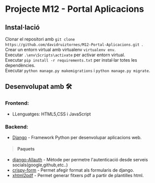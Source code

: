 # Projecte M12 - Portal Aplicacions




## Instal·lació
Clonar el repositori amb `git clone https://github.com/davidruiztornes/M12-Portal-Aplicacions.git `.\
Crear un entorn virtual amb virtualenv `virtualenv env`.\
Executar `.\env\Scripts\activate` per activar entorn virtual.\
Executar `pip install -r requirements.txt` per instal·lar totes les dependències.\
Executar `python manage.py makemigrations` i `python manage.py migrate`.


## Desenvolupat amb 🛠️

### Frontend:
 * LLenguatges: HTML5,CSS i JavaScript
 
### Backend:
 * [Django](https://www.djangoproject.com/) - Framework Python per desenvolupar aplicacions web.
> #### Paquets 
* [django-Allauth](https://django-allauth.readthedocs.io/en/latest/overview.html) - Mètode per permetre l'autenticació desde serveis socials(google,github,etc..)
* [crispy-form](https://django-crispy-forms.readthedocs.io/en/latest/) - Permet afegir format als formularis de django.
* [xhtml2pdf](https://xhtml2pdf.readthedocs.io/en/latest/) - Permet generar fitxers pdf a partir de plantilles html.
